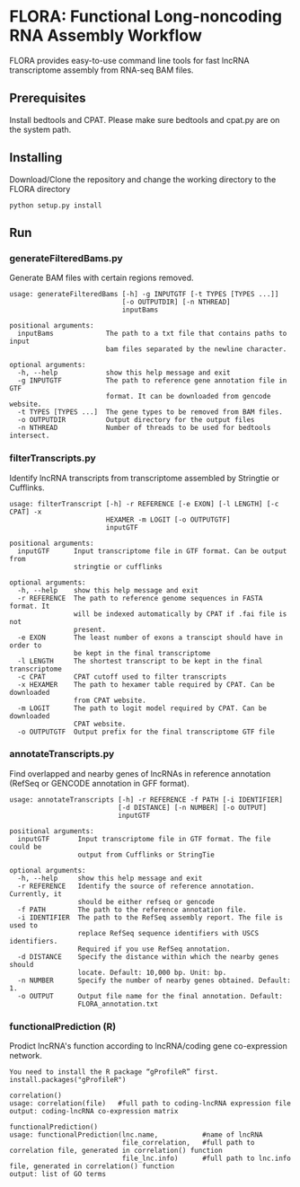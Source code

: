 # FLORA: Functional Long-noncoding RNA Assembly Workflow

FLORA provides easy-to-use command line tools for fast lncRNA transcriptome assembly from RNA-seq BAM files.


## Prerequisites

Install bedtools and CPAT.
Please make sure bedtools and cpat.py are on the system path.

## Installing

Download/Clone the repository and change the working directory to the FLORA directory

```
python setup.py install
```


## Run

### generateFilteredBams.py

Generate BAM files with certain regions removed.

```
usage: generateFilteredBams [-h] -g INPUTGTF [-t TYPES [TYPES ...]]
                            [-o OUTPUTDIR] [-n NTHREAD]
                            inputBams

positional arguments:
  inputBams             The path to a txt file that contains paths to input
                        bam files separated by the newline character.

optional arguments:
  -h, --help            show this help message and exit
  -g INPUTGTF           The path to reference gene annotation file in GTF
                        format. It can be downloaded from gencode website.
  -t TYPES [TYPES ...]  The gene types to be removed from BAM files.
  -o OUTPUTDIR          Output directory for the output files
  -n NTHREAD            Number of threads to be used for bedtools intersect.
```

### filterTranscripts.py

Identify lncRNA transcripts from transcriptome assembled by Stringtie or Cufflinks.

```
usage: filterTranscript [-h] -r REFERENCE [-e EXON] [-l LENGTH] [-c CPAT] -x
                        HEXAMER -m LOGIT [-o OUTPUTGTF]
                        inputGTF

positional arguments:
  inputGTF      Input transcriptome file in GTF format. Can be output from
                stringtie or cufflinks

optional arguments:
  -h, --help    show this help message and exit
  -r REFERENCE  The path to reference genome sequences in FASTA format. It
                will be indexed automatically by CPAT if .fai file is not
                present.
  -e EXON       The least number of exons a transcipt should have in order to
                be kept in the final transcriptome
  -l LENGTH     The shortest transcript to be kept in the final transcriptome
  -c CPAT       CPAT cutoff used to filter transcripts
  -x HEXAMER    The path to hexamer table required by CPAT. Can be downloaded
                from CPAT website.
  -m LOGIT      The path to logit model required by CPAT. Can be downloaded
                CPAT website.
  -o OUTPUTGTF  Output prefix for the final transcriptome GTF file
```

### annotateTranscripts.py

Find overlapped and nearby genes of lncRNAs in reference annotation (RefSeq or GENCODE annotation in GFF format).

```
usage: annotateTranscripts [-h] -r REFERENCE -f PATH [-i IDENTIFIER]
                           [-d DISTANCE] [-n NUMBER] [-o OUTPUT]
                           inputGTF

positional arguments:
  inputGTF       Input transcriptome file in GTF format. The file could be
                 output from Cufflinks or StringTie

optional arguments:
  -h, --help     show this help message and exit
  -r REFERENCE   Identify the source of reference annotation. Currently, it
                 should be either refseq or gencode
  -f PATH        The path to the reference annotation file.
  -i IDENTIFIER  The path to the RefSeq assembly report. The file is used to
                 replace RefSeq sequence identifiers with USCS identifiers.
                 Required if you use RefSeq annotation.
  -d DISTANCE    Specify the distance within which the nearby genes should
                 locate. Default: 10,000 bp. Unit: bp.
  -n NUMBER      Specify the number of nearby genes obtained. Default: 1.
  -o OUTPUT      Output file name for the final annotation. Default:
                 FLORA_annotation.txt
```

### functionalPrediction (R)
Prodict lncRNA's function according to lncRNA/coding gene co-expression network. 

```
You need to install the R package “gProfileR” first.
install.packages("gProfileR")

correlation()
usage: correlation(file)   #full path to coding-lncRNA expression file
output: coding-lncRNA co-expression matrix

functionalPrediction()
usage: functionalPrediction(lnc.name,           #name of lncRNA 
                            file_correlation,   #full path to correlation file, generated in correlation() function
                            file_lnc.info)      #full path to lnc.info file, generated in correlation() function
output: list of GO terms

```



